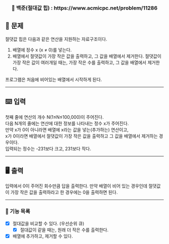<h3 align="center"> 
    📌 백준(절대값 힙) : https://www.acmicpc.net/problem/11286
</h3>

## 🚀 문제
절댓값 힙은 다음과 같은 연산을 지원하는 자료구조이다.

 1. 배열에 정수 x (x ≠ 0)를 넣는다.
 2. 배열에서 절댓값이 가장 작은 값을 출력하고, 그 값을 배열에서 제거한다. 
    절댓값이 가장 작은 값이 여러개일 때는, 가장 작은 수를 출력하고, 그 값을 배열에서 제거한다.

프로그램은 처음에 비어있는 배열에서 시작하게 된다.

---

## ⌨️ 입력
첫째 줄에 연산의 개수 N(1≤N≤100,000)이 주어진다.  
다음 N개의 줄에는 연산에 대한 정보를 나타내는 정수 x가 주어진다.  
만약 x가 0이 아니라면 배열에 x라는 값을 넣는(추가하는) 연산이고,  
x가 0이라면 배열에서 절댓값이 가장 작은 값을 출력하고 그 값을 배열에서 제거하는 경우이다.  
입력되는 정수는 -231보다 크고, 231보다 작다.  

---

## 🖥️ 출력
입력에서 0이 주어진 회수만큼 답을 출력한다. 만약 배열이 비어 있는 경우인데 절댓값이 가장 작은 값을 출력하라고 한 경우에는 0을 출력하면 된다.

---

### 📜 기능 목록
- [x] 절대값을 비교할 수 있다. (우선순위 큐)
  - [x] 절대값이 같을 때는, 원래 더 작은 수를 출력한다.
- [x] 배열에 추가하고, 제거할 수 있다.